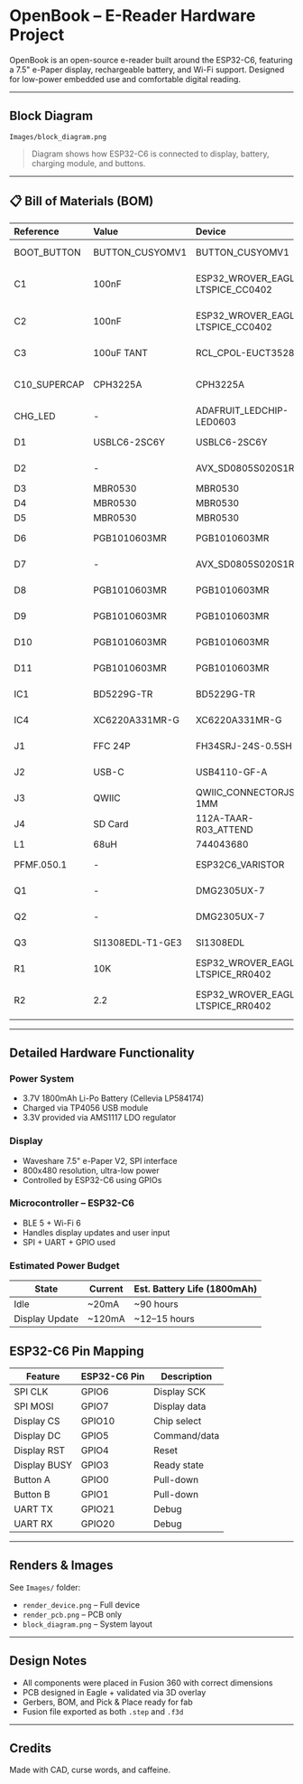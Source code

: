 
# OpenBook – E-Reader Hardware Project

OpenBook is an open-source e-reader built around the ESP32-C6, featuring a 7.5" e-Paper display, rechargeable battery, and Wi-Fi support. Designed for low-power embedded use and comfortable digital reading.

---

##  Block Diagram

`Images/block_diagram.png`

> Diagram shows how ESP32-C6 is connected to display, battery, charging module, and buttons.

---

## 📋 Bill of Materials (BOM)


| Reference    | Value            | Device                            | Footprint      | Description                      | Link                                                                                             |
|:-------------|:-----------------|:----------------------------------|:---------------|:---------------------------------|:-------------------------------------------------------------------------------------------------|
| BOOT_BUTTON  | BUTTON_CUSYOMV1  | BUTTON_CUSYOMV1                   | MYBUTTON       | -                                | https://industry.panasonic.com/global/en/products/control/switch/light-touch/number/evqpuj02k    |
| C1           | 100nF            | ESP32_WROVER_EAGLE-LTSPICE_CC0402 | C0402          | CAPACITOR, European symbol       | https://componentsearchengine.com/part-view/CC0402MRX5R5BB106/YAGEO                              |
| C2           | 100nF            | ESP32_WROVER_EAGLE-LTSPICE_CC0402 | C0402          | CAPACITOR, European symbol       |                                                                                                  |
| C3           | 100uF TANT       | RCL_CPOL-EUCT3528                 | CT3528         | POLARIZED CAPACITOR              |                                                                                                  |
| C10_SUPERCAP | CPH3225A         | CPH3225A                          | CAPCP3225X100N | 11 mF (EDLC) Supercapacitor 3.3V | https://www.snapeda.com/parts/CPH3225A/Seiko+Instruments/view-part/?ref=eda                      |
| CHG_LED      | -                | ADAFRUIT_LEDCHIP-LED0603          | LED0603        | LED                              | https://www.snapeda.com/parts/KP-1608SURCK/Kingbright/view-part/?ref=search&t=LED                |
| D1           | USBLC6-2SC6Y     | USBLC6-2SC6Y                      | SOT23-6        | TVS Diode Array                  | https://www.snapeda.com/parts/USBLC6-2SC6Y/STMicroelectronics/view-part/?ref=eda                 |
| D2           | -                | AVX_SD0805S020S1R0                | 0805           | Schottky Diode                   | https://eu.mouser.com/ProductDetail/KYOCERA-AVX/SD0805S020S1R0                                   |
| D3           | MBR0530          | MBR0530                           | SOD123         | Schottky Diode                   | https://www.snapeda.com/parts/MBR0530/Onsemi/view-part/?ref=eda                                  |
| D4           | MBR0530          | MBR0530                           | SOD123         | Schottky Diode                   | https://www.snapeda.com/parts/MBR0530/Onsemi/view-part/?ref=eda                                  |
| D5           | MBR0530          | MBR0530                           | SOD123         | Schottky Diode                   | https://www.snapeda.com/parts/MBR0530/Onsemi/view-part/?ref=eda                                  |
| D6           | PGB1010603MR     | PGB1010603MR                      | 0603           | TVS Diode Clamp                  | https://www.snapeda.com/parts/PGB1010603MR/Littelfuse/view-part/?ref=eda                         |
| D7           | -                | AVX_SD0805S020S1R0                | 0805           | Schottky Diode                   | https://eu.mouser.com/ProductDetail/KYOCERA-AVX/SD0805S020S1R0                                   |
| D8           | PGB1010603MR     | PGB1010603MR                      | 0603           | TVS Diode Clamp                  | https://www.snapeda.com/parts/PGB1010603MR/Littelfuse/view-part/?ref=eda                         |
| D9           | PGB1010603MR     | PGB1010603MR                      | 0603           | TVS Diode Clamp                  | https://www.snapeda.com/parts/PGB1010603MR/Littelfuse/view-part/?ref=eda                         |
| D10          | PGB1010603MR     | PGB1010603MR                      | 0603           | TVS Diode Clamp                  | https://www.snapeda.com/parts/PGB1010603MR/Littelfuse/view-part/?ref=eda                         |
| D11          | PGB1010603MR     | PGB1010603MR                      | 0603           | TVS Diode Clamp                  | https://www.snapeda.com/parts/PGB1010603MR/Littelfuse/view-part/?ref=eda                         |
| IC1          | BD5229G-TR       | BD5229G-TR                        | SOT23-5        | Voltage Detector                 | https://componentsearchengine.com/part-view/BD5229G-TR/ROHM%20Semiconductor                      |
| IC4          | XC6220A331MR-G   | XC6220A331MR-G                    | SOT23-5        | LDO Regulator                    | https://componentsearchengine.com/part-view/XC6220A331MR-G/Torex                                 |
| J1           | FFC 24P          | FH34SRJ-24S-0.5SH                 | 0.5mm Pitch    | FFC/FPC Connector                | https://componentsearchengine.com/part-view/FH34SRJ-24S-0.5SH(99)/Hirose                         |
| J2           | USB-C            | USB4110-GF-A                      | USB4110        | USB Type-C Connector             | https://componentsearchengine.com/part-view/USB4110-GF-A/GCT%20(GLOBAL%20CONNECTOR%20TECHNOLOGY) |
| J3           | QWIIC            | QWIIC_CONNECTORJS-1MM             | JST04          | QWIIC I2C Connector              |                                                                                                  |
| J4           | SD Card          | 112A-TAAR-R03_ATTEND              | MicroSD        | MicroSD Socket                   | https://store.comet.srl.ro/Catalogue/Product/43497/                                              |
| L1           | 68uH             | 744043680                         | IND_4828       | Power Inductor                   | https://eu.mouser.com/ProductDetail/Wurth-Elektronik/744043680                                   |
| PFMF.050.1   | -                | ESP32C6_VARISTOR                  | 1812           | Varistor                         | https://www.mouser.co.uk/ProductDetail/EPCOS-TDK/B72520T0350K062                                 |
| Q1           | -                | DMG2305UX-7                       | SOT23          | P-channel MOSFET                 | https://componentsearchengine.com/part-view/DMG2305UX-7/Diodes%20Incorporated                    |
| Q2           | -                | DMG2305UX-7                       | SOT23          | P-channel MOSFET                 |                                                                                                  |
| Q3           | SI1308EDL-T1-GE3 | SI1308EDL                         | SC70           | N-channel MOSFET                 | https://componentsearchengine.com/part-view/SI1308EDL-T1-GE3/Vishay                              |
| R1           | 10K              | ESP32_WROVER_EAGLE-LTSPICE_RR0402 | R0402          | RESISTOR                         |                                                                                                  |
| R2           | 2.2              | ESP32_WROVER_EAGLE-LTSPICE_RR0402 | R0402          | RESISTOR                         | https://componentsearchengine.com/part-view/R0402%201%25%20100%20K%20(RC0402FR-07100KL)/YAGEO    |

---

##  Detailed Hardware Functionality

###  Power System
- 3.7V 1800mAh Li-Po Battery (Cellevia LP584174)
- Charged via TP4056 USB module
- 3.3V provided via AMS1117 LDO regulator

###  Display
- Waveshare 7.5" e-Paper V2, SPI interface
- 800x480 resolution, ultra-low power
- Controlled by ESP32-C6 using GPIOs

###  Microcontroller – ESP32-C6
- BLE 5 + Wi-Fi 6
- Handles display updates and user input
- SPI + UART + GPIO used

###  Estimated Power Budget
| State           | Current | Est. Battery Life (1800mAh) |
|-----------------|---------|------------------------------|
| Idle            | ~20mA   | ~90 hours                    |
| Display Update  | ~120mA  | ~12–15 hours                 |

##  ESP32-C6 Pin Mapping

| Feature          | ESP32-C6 Pin | Description                |
|------------------|--------------|----------------------------|
| SPI CLK          | GPIO6        | Display SCK                |
| SPI MOSI         | GPIO7        | Display data               |
| Display CS       | GPIO10       | Chip select                |
| Display DC       | GPIO5        | Command/data               |
| Display RST      | GPIO4        | Reset                      |
| Display BUSY     | GPIO3        | Ready state                |
| Button A         | GPIO0        | Pull-down                  |
| Button B         | GPIO1        | Pull-down                  |
| UART TX          | GPIO21       | Debug                      |
| UART RX          | GPIO20       | Debug                      |


---

##  Renders & Images

 See `Images/` folder:
- `render_device.png` – Full device
- `render_pcb.png` – PCB only
- `block_diagram.png` – System layout

---

##  Design Notes
- All components were placed in Fusion 360 with correct dimensions
- PCB designed in Eagle + validated via 3D overlay
- Gerbers, BOM, and Pick & Place ready for fab
- Fusion file exported as both `.step` and `.f3d`

---

## Credits

Made with CAD, curse words, and caffeine.  
